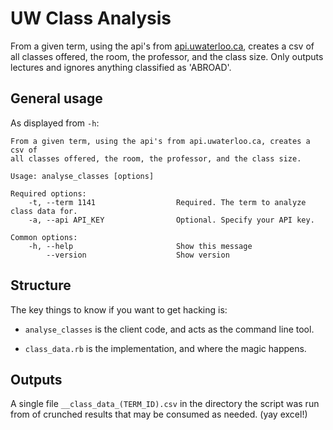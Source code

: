 UW Class Analysis
=================

From a given term, using the api's from [api.uwaterloo.ca](api.uwaterloo.ca), creates a csv of all classes offered, the room, the professor, and the class size. Only outputs lectures and ignores anything classified as 'ABROAD'.

General usage
-------------

As displayed from `-h`:

    From a given term, using the api's from api.uwaterloo.ca, creates a csv of
    all classes offered, the room, the professor, and the class size.

    Usage: analyse_classes [options]

    Required options:
        -t, --term 1141                  Required. The term to analyze class data for.
        -a, --api API_KEY                Optional. Specify your API key.

    Common options:
        -h, --help                       Show this message
            --version                    Show version

Structure
---------

The key things to know if you want to get hacking is:

- `analyse_classes` is the client code, and acts as the command line tool.

- `class_data.rb` is the implementation, and where the magic happens.

Outputs
-------

A single file `__class_data_(TERM_ID).csv` in the directory the script was run from of crunched results that may be consumed as needed. (yay excel!)
